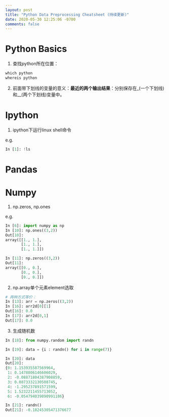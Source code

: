 ```yaml
---
layout: post
title: "Python Data Preprocessing Cheatsheet (持续更新)"
date: 2020-05-30 12:25:06 -0700
comments: false
---
```


Python Basics
============
1. 查找python所在位置：

```python
which python
whereis python
```

2. 前面带下划线的变量的意义：**最近的两个输出结果**：分别保存在_(一个下划线)和__(两个下划线)变量中。

Ipython
===============
1. ipython下运行linux shell命令

e.g.

```python
In [1]: !ls
```

Pandas
===============


Numpy
===============
1. np.zeros, np.ones

e.g.

```python
In [6]: import numpy as np
In [10]: np.ones((3,2))                                                                                                   
Out[10]: 
array([[1., 1.],
       [1., 1.],
       [1., 1.]])

In [11]: np.zeros((3,2))                                                                                                  
Out[11]: 
array([[0., 0.],
       [0., 0.],
       [0., 0.]])
```

2. np.array单个元素element选取

```python
# 两种方式等价：
In [13]: arr = np.zeros((3,2))
In [16]: arr2d[0][1]                                                                                                      
Out[16]: 0.0
In [17]: arr2d[0,1]                                                                                                       
Out[17]: 0.0
```

3. 生成随机数

```python
In [18]: from numpy.random import randn                                                                                   

In [19]: data = {i : randn() for i in range(7)}                                                                           

In [20]: data                                                                                                             
Out[20]: 
{0: 1.153935587569964,
 1: 0.1478806146606029,
 2: -0.08871804387908859,
 3: 0.8873332130508745,
 4: -1.295237891571599,
 5: 1.5232211455713052,
 6: -0.054794039890991186}

In [21]: randn()                                                                                                          
Out[21]: -0.18245305471376677
```

